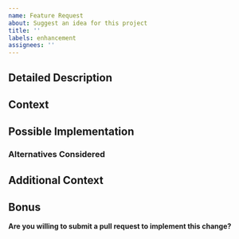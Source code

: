 ```yaml
---
name: Feature Request
about: Suggest an idea for this project
title: ''
labels: enhancement
assignees: ''
---
```


<!--- Provide a general summary of the issue in the Title above. -->

## Detailed Description

<!--- Provide a detailed description of the change or addition you are proposing. -->

## Context

<!--- Why is this change important to you? How would you use it? -->
<!--- How can it benefit other users? -->

## Possible Implementation

<!--- Not obligatory, but suggest an idea for implementing addition or change. -->

### Alternatives Considered

<!--- A clear and concise description of any alternative solutions or features you've considered. -->

## Additional Context

<!--- Add any other context or screenshots about the feature request here. -->

## Bonus

**Are you willing to submit a pull request to implement this change?**
